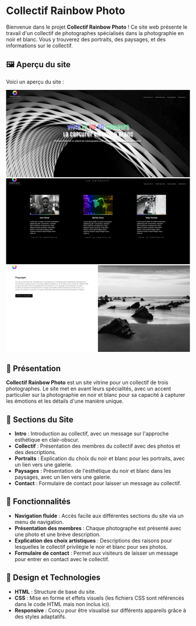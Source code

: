# Collectif Rainbow Photo

Bienvenue dans le projet **Collectif Rainbow Photo** ! Ce site web présente le travail d'un collectif de photographes spécialisés dans la photographie en noir et blanc. Vous y trouverez des portraits, des paysages, et des informations sur le collectif.

## 🖼️ Aperçu du site

Voici un aperçu du site :

![Aperçu du header](asset/img/apercuHeader.png)
![Aperçu de la première section](asset/img/apercuSection1.png)
![Aperçu de la deuxième section](asset/img/apercuSection2.png)
## 🌟 Présentation

**Collectif Rainbow Photo** est un site vitrine pour un collectif de trois photographes. Le site met en avant leurs spécialités, avec un accent particulier sur la photographie en noir et blanc pour sa capacité à capturer les émotions et les détails d'une manière unique.


## 📸 Sections du Site

- **Intro** : Introduction au collectif, avec un message sur l'approche esthétique en clair-obscur.
- **Collectif** : Présentation des membres du collectif avec des photos et des descriptions.
- **Portraits** : Explication du choix du noir et blanc pour les portraits, avec un lien vers une galerie.
- **Paysages** : Présentation de l'esthétique du noir et blanc dans les paysages, avec un lien vers une galerie.
- **Contact** : Formulaire de contact pour laisser un message au collectif.

## 🚀 Fonctionnalités

- **Navigation fluide** : Accès facile aux différentes sections du site via un menu de navigation.
- **Présentation des membres** : Chaque photographe est présenté avec une photo et une brève description.
- **Explication des choix artistiques** : Descriptions des raisons pour lesquelles le collectif privilégie le noir et blanc pour ses photos.
- **Formulaire de contact** : Permet aux visiteurs de laisser un message pour entrer en contact avec le collectif.

## 🎨 Design et Technologies

- **HTML** : Structure de base du site.
- **CSS** : Mise en forme et effets visuels (les fichiers CSS sont référencés dans le code HTML mais non inclus ici).
- **Responsive** : Conçu pour être visualisé sur différents appareils grâce à des styles adaptatifs.
